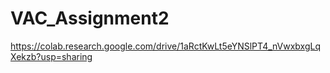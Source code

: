 # VAC_Assignment2

https://colab.research.google.com/drive/1aRctKwLt5eYNSlPT4_nVwxbxgLqXekzb?usp=sharing
